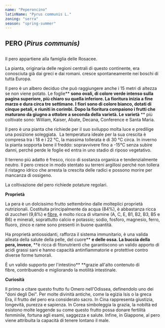```yaml
---
name: "Peperoncino"
latinName: "Pyrus communis L."
zoning: "serra"
season: "spring-summer"
---
```


## PERO (*Pirus communis)*

## 

Il pero appartiene alla famiglia delle Rosacee.

La pianta, originaria delle regioni centrali di questo
continente, era conosciuta già dai greci e dai romani. cresce
spontaneamente nei boschi di tutta Europa.

Il pero è un albero deciduo che può raggiungere anche i 15
metri di altezza se non viene potato. Le foglie** **sono ovali,
di colore verde intenso sulla pagina superiore, più chiaro su quella
inferiore. La fioritura inizia a fine marzo e dura circa tre settimane.
I** **fiori sono di colore bianco, dotati di cinque petali, e riuniti in
corimbi. Dopo la fioritura compaiono i frutti che maturano da giugno a
ottobre a seconda della varietà. Le varietà** ** più coltivate sono:
William, Kaiser, Abate, Decana, Conference e Santa Maria.

Il pero è una pianta che richiede per il suo sviluppo molta luce e
predilige una posizione soleggiata.  La temperatura ideale per la sua
crescita è compresa tra i 18 e i 22 °C, la massima tollerata è di 30 °C
circa. In inverno la pianta sopporta bene il
freddo: sopravvivere fino a -15°C senza subire danni, perché
perde le foglie ed entra in uno stadio di riposo vegetativo. 

Il terreno più adatto è fresco, ricco di sostanza organica e
tendenzialmente neutro. Il pero cresce in modo stentato su terreni
argillosi perché non tollera il ristagno idrico che arresta la
crescita delle radici e possono morire per mancanza di ossigeno.

La coltivazione del pero richiede potature regolari.

**Proprietà**

La pera è un dolcissimo frutto settembrino dalle molteplici
proprietà nutrizionali. Costituita principalmente da acqua
(84%), è abbastanza ricca di zuccheri (9,8%)
e [fibre](https://www.ilgiornaledelcibo.it/alimenti-ricchi-di-fibre-lista/), è
molto ricca di vitamine (A, C, E, B1, B2, B3, B5 e B6) e minerali,
soprattutto calcio e potassio; sodio, fosforo, magnesio, ferro, fluoro,
zinco e rame sono presenti in buone quantità.

Ha proprietà antiossidanti, rafforza il sistema immunitario, è una
valida alleata della salute della pelle, del
cuore** **e delle ossa. La buccia della pera, invece**, **è ricca di
fitonutrienti che garantiscono un valido apporto di acidi grassi sani
e hanno capacità antinfiammatorie e protettive contro diverse forme
tumorali.

È un valido supporto per l'intestino** **grazie all'alto contenuto di
fibre, contribuendo e migliorando la motilità intestinale.

**Curiosità**

Il primo a citare questo frutto fu Omero nell\'Odissea, definendolo uno
dei \"doni degli Dei\". Per molte divinità antiche, come la
egizia Isis o la greca Era, il frutto del pero era considerato sacro. In
Cina rappresenta giustizia, longevità, purezza e sapienza. In Corea
simboleggia la grazia, la nobiltà ed esistono molte leggende su come
questo frutto possa donare fertilità femminile, fortuna agli esami,
saggezza e salute. Infine, in Giappone, al pero viene attribuita la
capacità di tenere lontano il male.

##  
